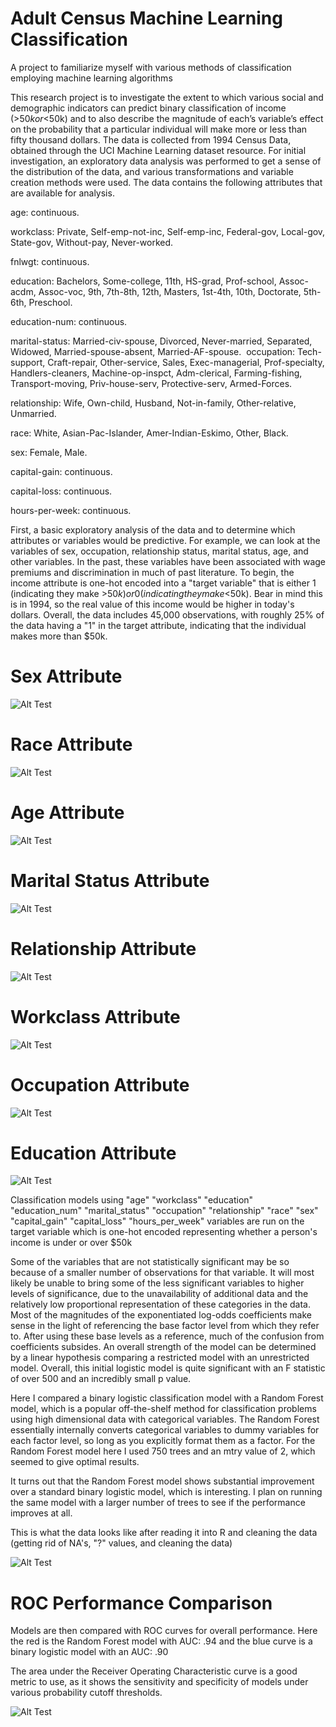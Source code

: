 # Adult Census Machine Learning Classification
A project to familiarize myself with various methods of classification employing machine learning algorithms 

This research project is to investigate the extent to which various social and demographic indicators can predict binary classification of income (>$50k or <$50k) and to also describe the magnitude of each’s variable’s effect on the probability that a particular individual will make more or less than fifty thousand dollars. The data is collected from 1994 Census Data, obtained through the UCI Machine Learning dataset resource. For initial investigation, an exploratory data analysis was performed to get a sense of the distribution of the data, and various transformations and variable creation methods were used.  The data contains the following attributes that are available for analysis.

age: continuous. 

workclass: Private, Self-emp-not-inc, Self-emp-inc, Federal-gov, Local-gov, State-gov, Without-pay, Never-worked. 

fnlwgt: continuous. 

education: Bachelors, Some-college, 11th, HS-grad, Prof-school, Assoc-acdm, Assoc-voc, 9th, 7th-8th, 12th, Masters, 1st-4th, 10th, Doctorate, 5th-6th, Preschool. 

education-num: continuous. 

marital-status: Married-civ-spouse, Divorced, Never-married, Separated, Widowed, Married-spouse-absent, Married-AF-spouse. 
occupation: Tech-support, Craft-repair, Other-service, Sales, Exec-managerial, Prof-specialty, Handlers-cleaners, Machine-op-inspct, Adm-clerical, Farming-fishing, Transport-moving, Priv-house-serv, Protective-serv, Armed-Forces. 

relationship: Wife, Own-child, Husband, Not-in-family, Other-relative, Unmarried. 

race: White, Asian-Pac-Islander, Amer-Indian-Eskimo, Other, Black. 

sex: Female, Male. 

capital-gain: continuous. 

capital-loss: continuous. 

hours-per-week: continuous. 

First, a basic exploratory analysis of the data and to determine which attributes or variables would be predictive. For example, we can look at the variables of sex, occupation, relationship status, marital status, age, and other variables. In the past, these variables have been associated with wage premiums and discrimination in much of past literature. To begin, the income attribute is one-hot encoded into a "target variable" that is either 1 (indicating they make >$50k) or 0 (indicating they make <$50k). Bear in mind this is in 1994, so the real value of this income would be higher in today's dollars. Overall, the data includes 45,000 observations, with roughly 25% of the data having a "1" in the target attribute, indicating that the individual makes more than $50k. 

# Sex Attribute
![Alt Test](https://github.com/claytonblythe/Adult_Census_Machine_Learning_Project/blob/master/sex.png)

# Race Attribute
![Alt Test](https://github.com/claytonblythe/Adult_Census_Machine_Learning_Project/blob/master/race.png)

# Age Attribute
![Alt Test](https://github.com/claytonblythe/Adult_Census_Machine_Learning_Project/blob/master/age.png)

# Marital Status Attribute
![Alt Test](https://github.com/claytonblythe/Adult_Census_Machine_Learning_Project/blob/master/marital_status.png)

# Relationship Attribute
![Alt Test](https://github.com/claytonblythe/Adult_Census_Machine_Learning_Project/blob/master/relationship.png)

# Workclass Attribute
![Alt Test](https://github.com/claytonblythe/Adult_Census_Machine_Learning_Project/blob/master/workclass.png)

# Occupation Attribute
![Alt Test](https://github.com/claytonblythe/Adult_Census_Machine_Learning_Project/blob/master/occupation.png)

# Education Attribute
![Alt Test](https://github.com/claytonblythe/Adult_Census_Machine_Learning_Project/blob/master/education.png)


Classification models using  "age"   "workclass"  "education"      "education_num"  "marital_status"
"occupation"     "relationship"   "race"    "sex"   "capital_gain"  "capital_loss"   "hours_per_week" variables are run on the target variable which is one-hot encoded representing whether a person's income is under or over $50k

Some of the variables that are not statistically significant may be so because of a smaller number of observations for that variable. It will most likely be unable to bring some of the less significant variables to higher levels of significance, due to the unavailability of additional data and the relatively low proportional representation of these categories in the data. Most of the magnitudes of the exponentiated log-odds coefficients make sense in the light of referencing the base factor level from which they refer to. After using these base levels as a reference, much of the confusion from coefficients subsides. 
An overall strength of the model can be determined by a linear hypothesis comparing a restricted model with an unrestricted model. Overall, this initial logistic model is quite significant with an F statistic of over 500 and an incredibly small p value. 



Here I compared a binary logistic classification model with a Random Forest model, which is a popular off-the-shelf method for classification problems using high dimensional data with categorical variables. The Random Forest essentially internally converts categorical variables to dummy variables for each factor level, so long as you explicitly format them as a factor. For the Random Forest model here I used 750 trees and an mtry value of 2, which seemed to give optimal results.

It turns out that the Random Forest model shows substantial improvement over a standard binary logistic model, which is interesting. I plan on running the same model with a larger number of trees to see if the performance improves at all. 

This is what the data looks like after reading it into R and cleaning the data (getting rid of NA's, "?" values, and cleaning the data)

![Alt Test](https://github.com/claytonblythe/Adult_Census_Machine_Learning_Project/blob/master/train_data.png)


# ROC Performance Comparison
Models are then compared with ROC curves for overall performance. Here the red is the Random Forest model with AUC: .94 and the blue curve is a binary logistic model with an AUC: .90

The area under the Receiver Operating Characteristic curve is a good metric to use, as it shows the sensitivity and specificity of models under various probability cutoff thresholds.

![Alt Test](https://github.com/claytonblythe/Adult_Census_Machine_Learning_Project/blob/master/ROC.png)




